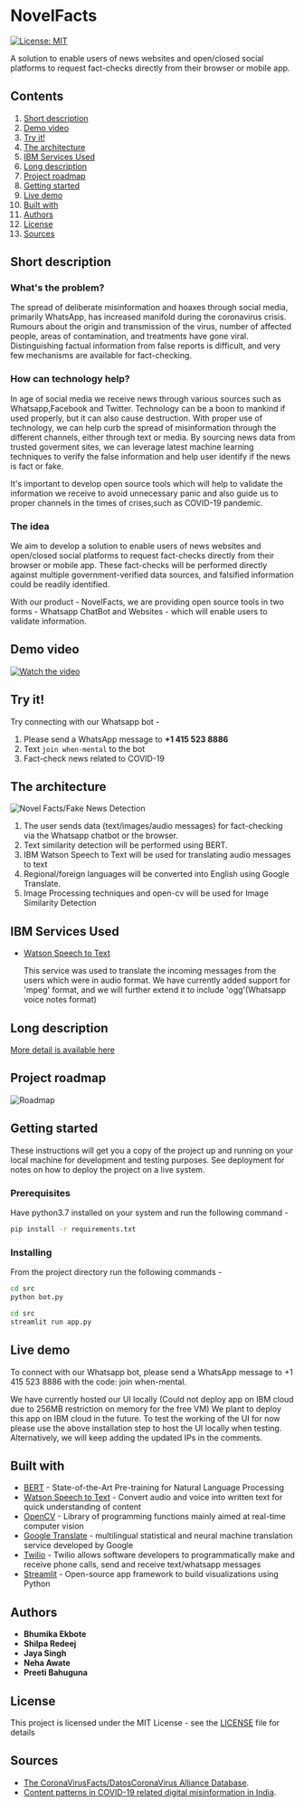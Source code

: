 # NovelFacts 

[![License: MIT](https://img.shields.io/badge/License-MIT-yellow.svg)](https://opensource.org/licenses/MIT)

A solution to enable users of news websites and open/closed social platforms to request fact-checks directly from their browser or mobile app. 

## Contents

1. [Short description](#short-description)
1. [Demo video](#demo-video)
1. [Try it!](#try-it)
1. [The architecture](#the-architecture)
1. [IBM Services Used](#ibm-services-used)
1. [Long description](#long-description)
1. [Project roadmap](#project-roadmap)
1. [Getting started](#getting-started)
1. [Live demo](#live-demo)
1. [Built with](#built-with)
1. [Authors](#authors)
1. [License](#license)
1. [Sources](#sources)

## Short description

### What's the problem?

The spread of deliberate misinformation and hoaxes through social media, primarily WhatsApp, has increased manifold during the coronavirus crisis. Rumours about the origin and transmission of the virus, number of affected people, areas of contamination, and treatments have gone viral. Distinguishing factual information from false reports is difficult, and very few mechanisms are available for fact-checking.

### How can technology help?

In age of social media we receive news through various sources such as Whatsapp,Facebook and Twitter.
Technology can be a boon to mankind if used properly, but it can also cause destruction.
With proper use of technology, we can help curb the spread of misinformation through the different channels, either through text or media.
By sourcing news data from trusted goverment sites, we can 
leverage latest machine learning techniques to verify the false information and help user identify if the news is fact or fake.

It's important to develop open source tools which will help to validate the information we receive to avoid unnecessary panic
and also guide us to proper channels in the times of crises,such as COVID-19 pandemic.

### The idea

We aim to develop a solution to enable users of news websites and open/closed social platforms to request fact-checks directly from their browser or mobile app. These fact-checks will be performed directly against multiple government-verified data sources, and falsified information could be readily identified.

With our product - NovelFacts, we are providing open source tools in two forms - Whatsapp ChatBot and Websites - which will enable users to validate information.

## Demo video

[![Watch the video](https://github.com/BhumikaE/Novel-Facts/blob/master/src/Docs/NovelFacts.jpeg)](https://www.youtube.com/watch?v=Geq8aDdXgFY&rel=0)

## Try it!
Try connecting with our Whatsapp bot - 
1. Please send a WhatsApp message to **+1 415 523 8886** 
2. Text ```join when-mental``` to the bot
3. Fact-check news related to COVID-19

## The architecture

![Novel Facts/Fake News Detection](https://github.com/BhumikaE/Novel-Facts/blob/master/src/Docs/ArchitectureDiagram.png)

1. The user sends data (text/images/audio messages) for fact-checking via the Whatsapp chatbot or the browser.
2. Text similarity detection will be performed using BERT.
3. IBM Watson Speech to Text will be used for translating audio messages to text
4. Regional/foreign languages will be converted into English using Google Translate.
5. Image Processing techniques and open-cv will be used for Image Similarity Detection


## IBM Services Used

- [Watson Speech to Text](https://www.ibm.com/in-en/cloud/watson-speech-to-text)

  This service was used to translate the incoming messages from the users which were in audio format.
  We have currently added support for 'mpeg' format, and we will further extend it to include 'ogg'(Whatsapp voice notes         format)
  
## Long description

[More detail is available here](DESCRIPTION.md)

## Project roadmap

![Roadmap](https://github.com/BhumikaE/Novel-Facts/blob/master/src/Docs/roadmap.PNG)

## Getting started

These instructions will get you a copy of the project up and running on your local machine for development and testing purposes. See deployment for notes on how to deploy the project on a live system.

### Prerequisites

Have python3.7 installed on your system and run the following command -

```bash
pip install -r requirements.txt
```

### Installing
From the project directory run the following commands -

```bash
cd src
python bot.py
```

```bash
cd src
streamlit run app.py
```
## Live demo

To connect with our Whatsapp bot, please send a WhatsApp message to +1 415 523 8886 with the code: join when-mental.

We have currently hosted our UI locally (Could not deploy app on IBM cloud due to 256MB restriction on memory for the free VM)
We plant to deploy this app on IBM cloud in the future. To test the working of the UI for now please use the above installation step to host the UI locally when testing. Alternatively, we will keep adding the updated IPs in the comments.

## Built with

* [BERT](https://arxiv.org/abs/1810.04805) - State-of-the-Art Pre-training for Natural Language Processing
* [Watson Speech to Text](https://www.ibm.com/in-en/cloud/watson-speech-to-text) - Convert audio and voice into written text for quick understanding of content
* [OpenCV](https://opencv.org/) - Library of programming functions mainly aimed at real-time computer vision
* [Google Translate](https://translate.google.co.in/) - multilingual statistical and neural machine translation service developed by Google
* [Twilio](https://www.twilio.com/) - Twilio allows software developers to programmatically make and receive phone calls, send and receive text/whatsapp messages
* [Streamlit](https://www.streamlit.io/) - Open-source app framework to build visualizations using Python


## Authors

* **Bhumika Ekbote** 
* **Shilpa Redeej** 
* **Jaya Singh** 
* **Neha Awate** 
* **Preeti Bahuguna** 

## License

This project is licensed under the MIT License - see the [LICENSE](LICENSE) file for details


## Sources

* [The CoronaVirusFacts/DatosCoronaVirus Alliance Database](https://www.poynter.org/ifcn-covid-19-misinformation/).
* [Content patterns in COVID-19 related digital misinformation in India](http://joyojeet.people.si.umich.edu/an-archive-of-covid-19-related-fake-news-in-india/).
